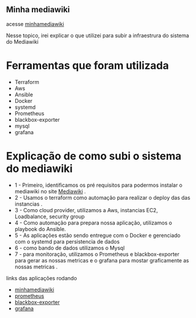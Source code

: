  <h2>Minha mediawiki</h2>

acesse [minhamediawiki](http://52.67.8.223:8088)


Nesse topico, irei explicar o que utilizei para subir a infraestrura do sistema do Mediawiki 


<h1>Ferramentas que foram utilizada</h1>

- Terraform
- Aws 
- Ansible
- Docker
- systemd
- Prometheus
- blackbox-exporter
- mysql
- grafana 

<h1>Explicação de como subi o sistema do mediawiki</h1>

- 1 - Primeiro, identificamos os pré requisitos para podermos instalar o mediawiki no site [Mediawiki](https://www.mediawiki.org/wiki/Manual:Installation_guide) .
- 2 - Usamos o terraform como automação para realizar o deploy das das instancias .
- 3 - Como cloud provider, utilizamos a Aws, instancias EC2, Loadbalance, security group 
- 4 - Como automação para prepara nossa aplicação, utilizamos o playbook do Ansible. 
- 5 - As aplicações estão sendo entregue com o Docker e gerenciado com o systemd para persistencia de dados 
- 6 - como bando de dados utilizamos o Mysql 
- 7 - para monitoração, utilizamos o Prometheus e blackbox-exporter para gerar as nossas metricas e o grafana para mostar graficamente as nossas metricas .



links das aplicações rodando 

- [minhamediawiki](http://52.67.8.223:8080)
- [prometheus](http://52.67.8.223:9090)
- [blackbox-exporter](http://52.67.8.223:9115)
- [grafana](http://52.67.8.223:3000/d/bdonida/mediawiki?orgId=1&refresh=10s&from=1642719139472&to=1642722739472)
